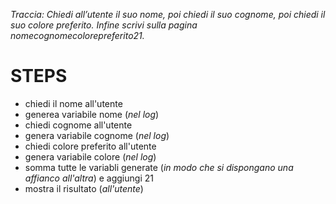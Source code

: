 *Traccia:
Chiedi all’utente il suo nome,
poi chiedi il suo cognome,
poi chiedi il suo colore preferito.
Infine scrivi sulla pagina nomecognomecolorepreferito21.*

# STEPS

- chiedi il nome all'utente
- generea variabile nome (*nel log*)
- chiedi cognome all'utente
- genera variabile cognome (*nel log*)
- chiedi colore preferito all'utente
- genera variabile colore (*nel log*)
- somma tutte le variabli generate (*in modo che si dispongano una affianco all'altra*) e aggiungi 21
- mostra il risultato (*all'utente*)